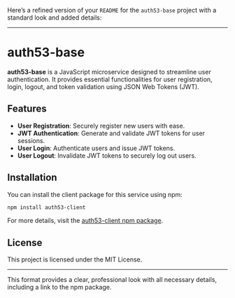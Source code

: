Here’s a refined version of your `README` for the `auth53-base` project with a standard look and added details:

---

# auth53-base

**auth53-base** is a JavaScript microservice designed to streamline user authentication. It provides essential functionalities for user registration, login, logout, and token validation using JSON Web Tokens (JWT).

## Features

- **User Registration**: Securely register new users with ease.
- **JWT Authentication**: Generate and validate JWT tokens for user sessions.
- **User Login**: Authenticate users and issue JWT tokens.
- **User Logout**: Invalidate JWT tokens to securely log out users.

## Installation

You can install the client package for this service using npm:

```bash
npm install auth53-client
```

For more details, visit the [auth53-client npm package](https://www.npmjs.com/package/auth53-client).

## License

This project is licensed under the MIT License.

---

This format provides a clear, professional look with all necessary details, including a link to the npm package.
